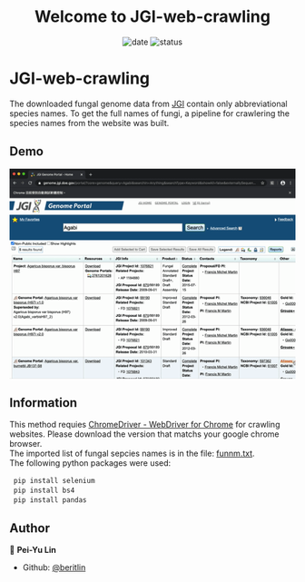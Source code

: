 <h1 align="center">Welcome to JGI-web-crawling </h1>
<p align="center">
  <a>
    <img alt="date" src="https://img.shields.io/github/last-commit/:user/:repo" target="_blank" />
  </a>
  <a>
    <img alt="status" src="https://img.shields.io/badge/status-done-lightgrey.svg" target="_blank" />
  </a>
</p>


# JGI-web-crawling

The downloaded fungal genome data from [JGI](http://jgi.doe.gov/) contain only abbreviational species names.
To get the full names of fungi, a pipeline for crawlering the species names from the website was built.

##  Demo

<p align="center">
  <img width="700" align="center" src="https://github.com/beritlin/JGI-web-crawling/blob/master/demo.gif" alt="demo"/>
</p>

##  Information

This method requies [ChromeDriver - WebDriver for Chrome](https://chromedriver.chromium.org/) for crawling websites. Please download the version that matchs your google chrome browser.
</br> 
The imported list of fungal sepcies names is in the file: [funnm.txt](https://github.com/beritlin/JGI-web-crawling/blob/master/funnm.txt).
</br>
The following python packages were used:
```python
 pip install selenium 
 pip install bs4 
 pip install pandas 
```

## Author

🥀  **Pei-Yu Lin**
- Github: [@beritlin](https://github.com/beritlin)
